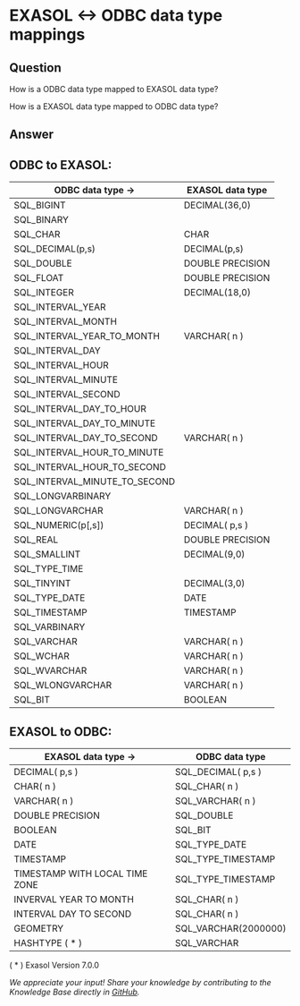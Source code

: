 # EXASOL &lt;-&gt; ODBC data type mappings 
## Question

How is a ODBC data type mapped to EXASOL data type?

How is a EXASOL data type mapped to ODBC data type?

## Answer

## ODBC to EXASOL:



|**ODBC data type ->** |**EXASOL data type** | 
| --- | --- |
| SQL_BIGINT |  DECIMAL(36,0) |
| SQL_BINARY | 
| SQL_CHAR |  CHAR |
| SQL_DECIMAL(p,s) |  DECIMAL(p,s) |
| SQL_DOUBLE |  DOUBLE PRECISION |
| SQL_FLOAT |  DOUBLE PRECISION |
| SQL_INTEGER |  DECIMAL(18,0) |
| SQL_INTERVAL_YEAR | 
| SQL_INTERVAL_MONTH | 
| SQL_INTERVAL_YEAR_TO_MONTH |  VARCHAR( n ) |
| SQL_INTERVAL_DAY | 
| SQL_INTERVAL_HOUR | 
| SQL_INTERVAL_MINUTE | 
| SQL_INTERVAL_SECOND | 
| SQL_INTERVAL_DAY_TO_HOUR | 
| SQL_INTERVAL_DAY_TO_MINUTE | 
| SQL_INTERVAL_DAY_TO_SECOND |  VARCHAR( n ) |
| SQL_INTERVAL_HOUR_TO_MINUTE | 
| SQL_INTERVAL_HOUR_TO_SECOND | 
| SQL_INTERVAL_MINUTE_TO_SECOND | 
| SQL_LONGVARBINARY | 
| SQL_LONGVARCHAR |  VARCHAR( n ) |
| SQL_NUMERIC(p[,s]) |  DECIMAL( p,s ) |
| SQL_REAL |  DOUBLE PRECISION |
| SQL_SMALLINT |  DECIMAL(9,0) |
| SQL_TYPE_TIME | 
| SQL_TINYINT |  DECIMAL(3,0) |
| SQL_TYPE_DATE |  DATE |
| SQL_TIMESTAMP |  TIMESTAMP |
| SQL_VARBINARY | 
| SQL_VARCHAR |  VARCHAR( n ) |
| SQL_WCHAR |  VARCHAR( n ) |
| SQL_WVARCHAR |  VARCHAR( n ) |
| SQL_WLONGVARCHAR |  VARCHAR( n ) |
| SQL_BIT |  BOOLEAN |

## EXASOL to ODBC:

|**EXASOL data type ->** |**ODBC data type** |
| --- | --- |
| DECIMAL( p,s ) |  SQL_DECIMAL( p,s ) |
| CHAR( n ) |  SQL_CHAR( n ) |
| VARCHAR( n ) |  SQL_VARCHAR( n ) |
| DOUBLE PRECISION |  SQL_DOUBLE |
| BOOLEAN |  SQL_BIT |
| DATE |  SQL_TYPE_DATE |
| TIMESTAMP |  SQL_TYPE_TIMESTAMP |
| TIMESTAMP WITH LOCAL TIME ZONE |  SQL_TYPE_TIMESTAMP |
| INVERVAL YEAR TO MONTH |  SQL_CHAR( n ) |
| INTERVAL DAY TO SECOND |  SQL_CHAR( n ) |
| GEOMETRY |  SQL_VARCHAR(2000000) |
| HASHTYPE ( * ) |  SQL_VARCHAR |

( * ) Exasol Version 7.0.0

*We appreciate your input! Share your knowledge by contributing to the Knowledge Base directly in [GitHub](https://github.com/exasol/public-knowledgebase).* 